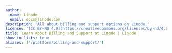 ```yaml
---
author:
  name: Linode
  email: docs@linode.com
description: 'All about billing and support options on Linode.'
license: '[CC BY-ND 4.0](https://creativecommons.org/licenses/by-nd/4.0)'
title: Learn About Billing and Support at Linode | Linode
show_in_lists: true
aliases: ['/platform/billing-and-support/']
---
```

